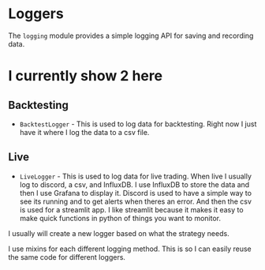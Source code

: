 # Loggers

The `logging` module provides a simple logging API for saving and recording data.

# I currently show 2 here

## Backtesting
- `BacktestLogger` - This is used to log data for backtesting. Right now I just have it where I log the data to a csv file.

## Live
- `LiveLogger` - This is used to log data for live trading. When live I usually log to discord, a csv, and InfluxDB. I use InfluxDB to store the data and then I use Grafana to display it. Discord is used to have a simple way to see its running and to get alerts when theres an error. And then the csv is used for a streamlit app. I like streamlit because it makes it easy to make quick functions in python of things you want to monitor.

I usually will create a new logger based on what the strategy needs.

I use mixins for each different logging method. This is so I can easily reuse the same code for different loggers.